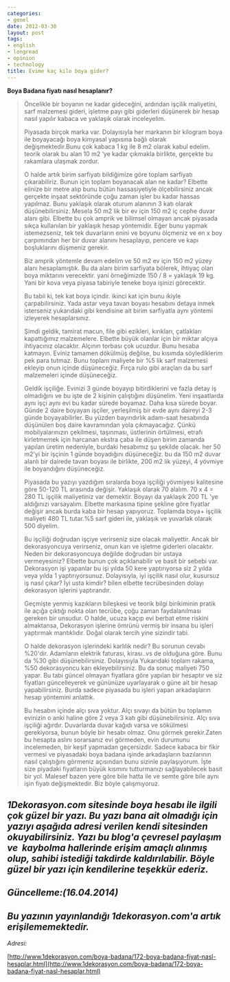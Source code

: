 ```yaml
---
categories:
- genel
date: 2012-03-30
layout: post
tags:
- english
- longread
- opinion
- technology
title: Evime kaç kilo boya gider?
---
```


**Boya Badana fiyatı nasıl hesaplanır?**  

> Öncelikle bir boyanın ne kadar gideceğini, ardından işçilik maliyetini, sarf malzemesi gideri, işletme payı gibi giderleri düşünerek bir hesap nasıl yapılır kabaca ve yaklaşık olarak inceleyelim.
> 
>   
> 
> Piyasada birçok marka var. Dolayısıyla her markanın bir kilogram boya ile boyayacağı boya kimyasal yapısına bağlı olarak değişmektedir.Bunu çok kabaca 1 kg ile 8 m2 olarak kabul edelim. teorik olarak bu alan 10 m2 ‘ye kadar çıkmakla birlikte, gerçekte bu rakamlara ulaşmak zordur.
> 
> O halde artık birim sarfiyatı bildiğimize göre toplam sarfiyatı çıkarabiliriz. Bunun için toplam boyanacak alan ne kadar? Elbette elinize bir metre alıp bunu bütün hassasiyetiyle ölçebilirsiniz ancak gerçekte inşaat sektöründe çoğu zaman işler bu kadar hassas yapılmaz. Bunu yaklaşık olarak oturum alanının 3 katı olarak düşünebilirsiniz. Mesela 50 m2 lik bir ev için 150 m2 iç cephe duvar alanı gibi. Elbette bu çok amprik ve bilimsel olmayan ancak piyasada sıkça kullanılan bir yaklaşık hesap yöntemidir. Eğer bunu yapmak istemezseniz, tek tek duvarların enini ve boyunu ölçmeniz ve en x boy çarpımından her bir duvar alanını hesaplayıp, pencere ve kapı boşluklarını düşmeniz gerekir.
> 
> Biz amprik yöntemle devam edelim ve 50 m2 ev için 150 m2 yüzey alanı hesaplamıştık. Bu da alanı birim sarfiyata bölerek, ihtiyaç olan boya miktarını verecektir. yani örneğimizde 150 / 8 = yaklaşık 19 kg. Yani bir kova veya piyasa tabiriyle teneke boya işinizi görecektir.
> 
> Bu tabii ki, tek kat boya içindir. ikinci kat için bunu ikiyle çarpabilirsiniz. Yada astar veya tavan boyası hesabını detaya inmek isterseniz yukarıdaki gibi kendisine ait birim sarfiyatla aynı yöntemi izleyerek hesaplarsınız.
> 
> Şimdi geldik, tamirat macun, file gibi ezikleri, kırıkları, çatlakları kapattığımız malzemelere. Elbette büyük olanlar için bir miktar alçıya ihtiyacınız olacaktır. Alçının torbası çok ucuzdur. Bunu hesaba katmayın. Eviniz tamamen dökülmüş değilse, bu kısımda söylediklerim pek para tutmaz. Bunu toplam maliyete bir %5 lik sarf malzemesi ekleyip onun içinde düşüneceğiz. Fırça rulo gibi araçları da bu sarf malzemeleri içinde düşüneceğiz.
> 
> Geldik işçiliğe. Evinizi 3 günde boyayıp bitirdiklerini ve fazla detay iş olmadığını ve bu işte de 2 kişinin çalıştığını düşünelim. Yeni inşaatlarda aynı işçi aynı evi bu kadar sürede boyamaz. Daha kısa sürede boyar. Günde 2 daire boyayan işçiler, yerleşilmiş bir evde aynı daireyi 2-3 günde boyayabilirler. Bu yüzden bayındırlık adam-saat hesabında düşünülen boş daire kavramından yola çıkmayacağız. Çünkü mobilyalarınızın çekilmesi, taşınması, üstlerinin örtülmesi, etrafı kirletmemek için harcanan ekstra çaba ile düşen birim zamanda yapılan üretim nedeniyle, burdaki hesabımız şu şekilde olacak. her 50 m2'yi bir işçinin 1 günde boyadığını düşüneceğiz. bu da 150 m2 duvar alanlı bir dairede tavan boyası ile birlikte, 200 m2 lik yüzeyi, 4 yövmiye ile boyandığını düşüneceğiz.
> 
> Piyasada bu yazıyı yazdığım sıralarda boya işçiliği yövmiyesi kalitesine göre 50-120 TL arasında değişir. Yaklaşık olarak 70 alalım. 70 x 4 = 280 TL işçilik maliyetiniz var demektir. Boyayı da yaklaşık 200 TL 'ye aldığınızı varsayalım. Elbette markasına tipine şekline göre fiyatlar değişir ancak burda kaba bir hesap yapıyoruz. Toplamda boya+ işçilik maliyeti 480 TL tutar.%5 sarf gideri ile, yaklaşık ve yuvarlak olarak 500 diyelim.
> 
> Bu işçiliği doğrudan işçiye verirseniz size olacak maliyettir. Ancak bir dekorasyoncuya verirseniz, onun karı ve işletme giderleri olacaktır. Neden bir dekorasyoncuya değilde doğrudan bir ustaya vermeyesiniz? Elbette bunun çok açıklanabilir ve basit bir sebebi var. Dekorasyon işi yapanlar bu işi yılda 50 kere yaptırıyorsa siz 2 yılda veya yılda 1 yaptırıyorsunuz. Dolayısıyla, iyi işçilik nasıl olur, kusursuz iş nasıl çıkar? İyi usta kimdir? bilen elbette tecrübesinden dolayı dekorasyon işlerini yaptırandır.
> 
> Geçmişte yenmiş kazıkların bileşkesi ve teorik bilgi birikiminin pratik ile açığa çıktığı nokta olan tecrübe, çoğu zaman faydalanılması gereken bir unsudur. O halde, ucuza kaçıp evi berbat etme riskini almaktansa, Dekorasyon işlerine ömrünü vermiş bir insana bu işleri yaptırmak mantıklıdır. Doğal olarak tercih yine sizindir tabi.
> 
> O halde dekorasyon işlerindeki karlılık nedir? Bu sorunun cevabı %20'dir. Adamların elektrik faturası, kirası..vs de olduğuna göre. Bunu da %30 gibi düşünebilirsiniz. Dolayısıyla Yukarıdaki toplam rakama, %50 dekorasyoncu karı ekleyebilirsiniz. Bu da sonuç maliyeti 750 yapar. Bu tabi güncel olmayan fiyatlara göre yapılan bir hesaptır ve siz fiyatları güncelleyerek ve gününüze uyarlayarak o güne ait bir hesap yapabilirsiniz. Burda sadece piyasada bu işleri yapan arkadaşların hesap yöntemini anlattık.
> 
> Bu hesabın içinde alçı sıva yoktur. Alçı sıvayı da bütün bu toplamın evinizin o anki haline göre 2 veya 3 katı gibi düşünebilirsiniz. Alçı sıva işçiliği ağırdır. Duvarlarda duvar kağıdı varsa ve sökülmesi gerekiyorsa, bunun böyle bir hesabı olmaz. Onu görmek gerekir.Zaten bu hesapta aslını sorarsanız evi görmeden, evin durumunu incelemeden, bir keşif yapmadan geçersizdir. Sadece kabaca bir fikir vermesi ve piyasadaki boya badana işinde arkadaşların bazılarının nasıl çalıştığını görmeniz açısından bunu sizinle paylaşıyorum. İşte size piyadaki fiyatların büyük kısmını tutturmanızı sağlayabilecek basit bir yol. Malesef bazen yere göre bile hatta ile ve semte göre bile aynı işin fiyatı değişmektedir. Biz böyle çalışmıyoruz.

  

## _1Dekorasyon.com sitesinde boya hesabı ile ilgili çok güzel bir yazı. Bu yazı bana ait olmadığı için yazıyı aşağıda adresi verilen kendi sitesinden okuyabilirsiniz. Yazı bu blog'a çevresel paylaşım ve  kaybolma hallerinde erişim amaçlı alınmış olup, sahibi istediği takdirde kaldırılabilir. Böyle güzel bir yazı için kendilerine teşekkür ederiz._

## _Güncelleme:(16.04.2014)_

## _Bu yazının yayınlandığı 1dekorasyon.com'a artık erişilememektedir._

_Adresi:_

[http://www.1dekorasyon.com/boya-badana/172-boya-badana-fiyat-nasl-hesaplar.html](http://www.1dekorasyon.com/boya-badana/172-boya-badana-fiyat-nasl-hesaplar.html)
